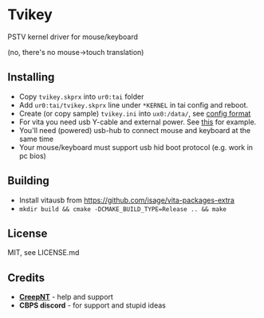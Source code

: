 # Tvikey

PSTV kernel driver for mouse/keyboard

(no, there's no mouse->touch translation)

## Installing
* Copy `tvikey.skprx` into `ur0:tai` folder
* Add `ur0:tai/tvikey.skprx` line under `*KERNEL` in tai config and reboot.
* Create (or copy sample) `tvikey.ini` into `ux0:/data/`, see [config format](CONFIG.md)
* For vita you need usb Y-cable and external power. See [this](https://github.com/isage/vita-usb-ether#hardware) for example.
* You'll need (powered) usb-hub to connect mouse and keyboard at the same time
* Your mouse/keyboard must support usb hid boot protocol (e.g. work in pc bios)

## Building

* Install vitausb from https://github.com/isage/vita-packages-extra
* `mkdir build && cmake -DCMAKE_BUILD_TYPE=Release .. && make`

## License

MIT, see LICENSE.md

## Credits

* **[CreepNT](https://github.com/CreepNT/)** - help and support
* **CBPS discord** - for support and stupid ideas
